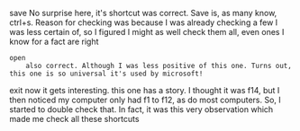 save
	No surprise here, it's shortcut was correct. Save is, as many know, ctrl+s. Reason for checking was because I was already checking a few I was less certain of, so I figured I might as well check them all, even ones I know for a fact are right
	
	open
		also correct. Although I was less positive of this one. Turns out, this one is so universal it's used by microsoft!
		
exit
	now it gets interesting. this one has a story. I thought it was f14, but I then noticed my computer only had f1 to f12, as do most computers. So, I started to double check that. In fact, it was this very observation which made me check all these shortcuts
